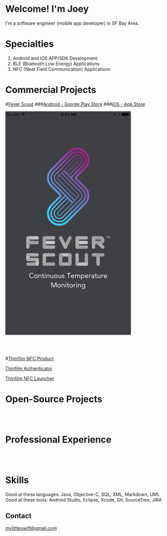 # Welcome! I'm Joey

I'm a software engineer (mobile app developer) in SF Bay Area. <br />

# Specialties
   1. Android and iOS APP/SDK Development <br />
   2. BLE (Bluetooth Low Energy) Applications <br />
   3. NFC (Near Field Communication) Applications <br />

# Commercial Projects

#[Fever Scout](https://feverscout.com) ###[Android - Google Play Store](https://play.google.com/store/apps/details?id=com.vivalnk.feverscout&hl=en) ###[iOS - App Store](https://itunes.apple.com/us/app/fever-scout/id1095852565?mt=8)

![Alt Text](https://github.com/Mylittleswift/mylittleswift.github.io/blob/master/image/feverscout.jpeg) <br />

 <br />

 <br />





#[Thinfilm NFC Product](http://thinfilm.no/products-nfc-solutions) <br /> 

[Thinfilm Authenticator](https://play.google.com/store/apps/details?id=no.thinfilm.opensenseauth&hl=en) <br /> 


[Thinfilm NFC Launcher](https://play.google.com/store/apps/details?id=no.thinfilm.launcher&hl=en) <br /> 






# Open-Source Projects


<br /> 
<br /> 



# Professional Experience
<br /> 
<br /> 


# Skills
Good at these languages: Java, Objective-C, SQL, XML, Markdown, UML<br /> 
Good at these tools: Android Studio, Eclipse, Xcode, Git, SourceTree, JIRA <br /> 

## Contact
<mylittleswift@gmail.com>
